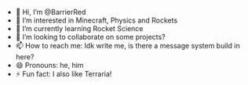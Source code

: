 - 👋 Hi, I’m @BarrierRed
- 👀 I’m interested in Minecraft, Physics and Rockets
- 🌱 I’m currently learning Rocket Science
- 💞️ I’m looking to collaborate on some projects?
- 📫 How to reach me: Idk write me, is there a message system build in here?
- 😄 Pronouns: he, him
- ⚡ Fun fact: I also like Terraria!

<!---
BarrierRed/BarrierRed is a ✨ special ✨ repository because its `README.md` (this file) appears on your GitHub profile.
You can click the Preview link to take a look at your changes.
--->
